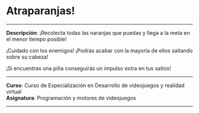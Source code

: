# Atraparanjas!

- - -

**Descripción**: ¡Recolecta todas las naranjas que puedas y llega a la meta en el menor tiempo posible!

¡Cuidado con los enemigos! ¡Podrás acabar con la mayoría de ellos saltando sobre su cabeza!

¡Si encuentras una piña conseguirás un impulso extra en tus saltos!

- - -


**Curso**: Curso de Especialización en Desarrollo de videojuegos y realidad virtual  
**Asignatura**: Programación y motores de videojuegos

- - -
